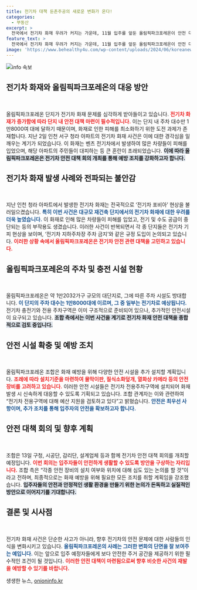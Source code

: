 ```yaml
---
title: 전기차 대책 둔촌주공의 새로운 변화가 온다!
categories:
  - 부동산
excerpt: >
  전국에서 전기차 화재 우려가 커지는 가운데, 11월 입주를 앞둔 올림픽파크포레온이 안전 대책 마련에 나섭니다. 1.8만 대의 주차 공간을 가진 이 대단지는 청라 화재 사례를 반영해 전기차 안전 점검에 한창입니다. 입주민들의 우려가 커지자 추가 안전시설 설치 가능성도 논의되고 있습니다.
feature_text: >
  전국에서 전기차 화재 우려가 커지는 가운데, 11월 입주를 앞둔 올림픽파크포레온이 안전 대책 마련에 나섭니다. 1.8만 대의 주차 공간을 가진 이 대단지는 청라 화재 사례를 반영해 전기차 안전 점검에 한창입니다. 입주민들의 우려가 커지자 추가 안전시설 설치 가능성도 논의되고 있습니다.
image: 'https://www.behealthy4u.com/wp-content/uploads/2024/06/koreanews.jpg'
---
```


<p><img src="https://www.behealthy4u.com/wp-content/uploads/2024/06/koreanews.jpg" alt="info 속보" /></p>

<h2 data-ke-size="size26">전기차 화재와 올림픽파크포레온의 대응 방안</h2>

<p data-ke-size="size16">&nbsp;</p>

<p>올림픽파크포레온 단지가 전기차 화재 문제를 심각하게 받아들이고 있습니다. <b><span style="color: #ee2323;">전기차 화재가 증가함에 따라 단지 내 안전 대책 마련이 필수적입니다.</span></b> 이는 단지 내 주차 대수만 1만8000여 대에 달하기 때문이며, 화재로 인한 피해를 최소화하기 위한 도전 과제가 존재합니다. 지난 2일 인천 서구 청라 아파트의 전기차 화재 사건은 이에 대한 경각심을 일깨우는 계기가 되었습니다. 이 화재는 벤츠 전기차에서 발생하여 많은 차량들이 피해를 입었으며, 해당 아파트의 주민들이 대피하는 등 큰 혼란이 초래되었습니다. <b><span style="background-color: #21538527;">이에 따라 올림픽파크포레온은 전기차 안전 대책 회의 개최를 통해 예방 조치를 강화하고자 합니다.</span></b></p>

<h2 data-ke-size="size26">전기차 화재 발생 사례와 전파되는 불안감</h2>

<p data-ke-size="size16">&nbsp;</p>

<p>지난 인천 청라 아파트에서 발생한 전기차 화재는 전국적으로 ‘전기차 포비아’ 현상을 불러일으켰습니다. <b><span style="color: #1a5490;">특히 이번 사건은 대규모 재건축 단지에서의 전기차 화재에 대한 우려를 더욱 높였습니다.</span></b> 이 화재로 인해 많은 차량들이 피해를 입었고, 전기 및 수도 공급이 중단되는 등의 부작용도 생겼습니다. 이러한 사건이 반복되면서 각 종 단지들은 전기차 기피 현상을 보이며, ‘전기차 지하주차장 주차 금지’와 같은 규정 도입이 논의되고 있습니다. <b><span style="color: #ee2323;">이러한 상황 속에서 올림픽파크포레온은 전기차 안전 관련 대책을 고민하고 있습니다.</span></b></p>

<h2 data-ke-size="size26">올림픽파크포레온의 주차 및 충전 시설 현황</h2>

<p data-ke-size="size16">&nbsp;</p>

<p>올림픽파크포레온은 약 1만2032가구 규모의 대단지로, 그에 따른 주차 시설도 방대합니다. <b><span style="color: #1a5490;">이 단지의 주차 대수는 1만8000대에 이르며, 그 중 일부는 전기차로 예상됩니다.</span></b> 전기차 충전기와 전용 주차구역은 이미 구조적으로 준비되어 있으나, 추가적인 안전시설이 요구되고 있습니다. <b><span style="background-color: #21538527;">조합 측에서는 이번 사건을 계기로 전기차 화재 안전 대책을 종합적으로 검토 중입니다.</span></b> </p>

<h2 data-ke-size="size26">안전 시설 확충 및 예방 조치</h2>

<p data-ke-size="size16">&nbsp;</p>

<p>올림픽파크포레온 조합은 화재 예방을 위해 다양한 안전 시설을 추가 설치할 계획입니다. <b><span style="color: #ee2323;">조례에 따라 설치기준을 마련하여 물막이판, 질식소화덮개, 열화상 카메라 등의 안전 장비를 고려하고 있습니다.</span></b> 이러한 안전 시설들은 전기차 전용주차구역에 설치되어 화재 발생 시 신속하게 대응할 수 있도록 기획되고 있습니다. 조합 관계자는 이와 관련하여 “전기차 전용구역에 대해 예산 지원을 검토하고 있다”고 밝혔습니다. <b><span style="color: #1a5490;">안전은 최우선 사항이며, 추가 조치를 통해 입주자의 안전을 확보하고자 합니다.</span></b></p>

<h2 data-ke-size="size26">안전 대책 회의 및 향후 계획</h2>

<p data-ke-size="size16">&nbsp;</p>

<p>조합은 13일 구청, 시공단, 감리단, 설계업체 등과 함께 전기차 안전 대책 회의를 개최할 예정입니다. <b><span style="color: #ee2323;">이번 회의는 입주자들이 안전하게 생활할 수 있도록 방안을 구상하는 자리입니다.</span></b> 조합 측은 “각종 안전 장비의 설치 여부와 위치에 대해 심도 있는 논의를 할 것”이라고 전하며, 최종적으로는 화재 예방을 위해 필요한 모든 조치를 취할 계획임을 강조했습니다. <b><span style="background-color: #21538527;">입주자들의 안전과 안정적인 생활 환경을 만들기 위한 논의가 돈독하고 실질적인 방안으로 이어지기를 기대합니다.</span></b></p>

<h2 data-ke-size="size26">결론 및 시사점</h2>

<p data-ke-size="size16">&nbsp;</p>

<p>전기차 화재 사건은 단순한 사고가 아니라, 향후 전기차의 안전 문제에 대한 사람들의 인식을 변화시키고 있습니다. <b><span style="color: #1a5490;">올림픽파크포레온의 사례는 그러한 변화의 단면을 잘 보여주는 예입니다.</span></b> 이는 앞으로 입주 예정자들에게 보다 안전한 주거 공간을 제공하기 위한 필수적인 조건이 될 것입니다. <b><span style="color: #ee2323;">이러한 안전 대책이 마련됨으로써 향후 비슷한 사건의 재발을 예방할 수 있기를 바랍니다.</span></b></p>
생생한 뉴스, <a href="https://onioninfo.kr" rel="dofollow">onioninfo.kr</a>


